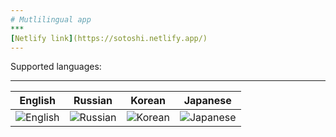 ```yaml
---
# Mutlilingual app
***
[Netlify link](https://sotoshi.netlify.app/)
---
```

Supported languages:
***
English           |  Russian          |Korean           |  Japanese          |
:-------------------------:|:-------------------------:|:-------------------------:|:-------------------------:|
![English](https://image.flaticon.com/icons/png/512/197/197374.png)  |  ![Russian](https://image.flaticon.com/icons/png/512/197/197408.png)|  ![Korean](https://image.flaticon.com/icons/png/512/197/197582.png)|  ![Japanese](https://image.flaticon.com/icons/png/512/197/197604.png)
